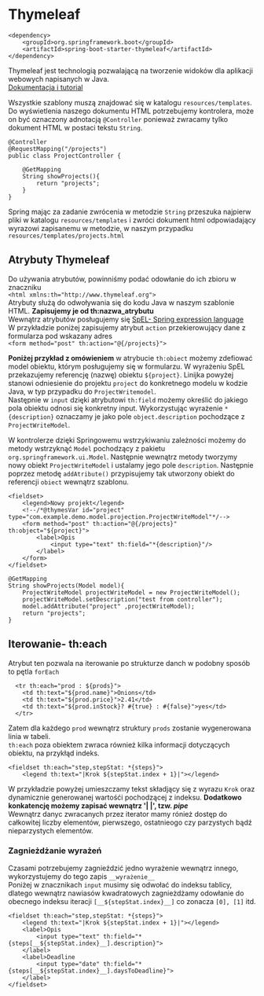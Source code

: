 # Thymeleaf

```
<dependency>
    <groupId>org.springframework.boot</groupId>
    <artifactId>spring-boot-starter-thymeleaf</artifactId>
</dependency>
```

Thymeleaf jest technologią pozwalającą na tworzenie widoków dla aplikacji webowych napisanych w Java.  
[Dokumentacja i tutorial](https://www.thymeleaf.org/doc/tutorials/3.1/usingthymeleaf.html)  
  
Wszystkie szablony muszą znajdować się w katalogu ``resources/templates``.  
Do wyświetlenia naszego dokumentu HTML potrzebujemy kontrolera, może on być oznaczony adnotacją ``@Controller``
ponieważ zwracamy tylko dokument HTML w postaci tekstu ``String``.
```
@Controller
@RequestMapping("/projects")
public class ProjectController {

    @GetMapping
    String showProjects(){
        return "projects";
    }
}
```
Spring mając za zadanie zwrócenia w metodzie ``String`` przeszuka najpierw pliki w katalogu ``resources/templates`` i zwróci 
dokument html odpowiadający wyrazowi zapisanemu w metodzie, w naszym przypadku ``resources/templates/projects.html``

## Atrybuty Thymeleaf
Do używania atrybutów, powinniśmy podać odowłanie do ich zbioru w znaczniku <html>  
``<html xmlns:th="http://www.thymeleaf.org">``  
Atrybuty służą do odwoływania się do kodu Java w naszym szablonie HTML. **Zapisujemy je od th:nazwa_atrybutu**  
Wewnątrz atrybutów posługujemy się [SpEL- Spring expression language](https://www.thymeleaf.org/doc/articles/standarddialect5minutes.html)  
W przykładzie poniżej zapisujemy atrybut ``action`` przekierowujący dane z formularza pod wskazany adres  
``<form method="post" th:action="@{/projects}">``  
  
**Poniżej przykład z omówieniem**
w atrybucie ``th:obiect`` możemy zdefiować model obiektu, którym posługujemy się w formularzu. W wyrażeniu SpEL przekazujemy
referencję (nazwę) obiektu ``${project}``. Linijka powyżej stanowi odniesienie do projektu ``project`` do konkretnego modelu
w kodzie Java, w typ przypadku do ``ProjectWritemodel``.  
Następnie w ``input`` dzięki atrybutowi ``th:field`` możemy określić do jakiego pola obiektu odnosi się konkretny input.
Wykorzystując wyrażenie ``*{description}`` oznaczamy je jako pole ``object.description`` pochodzące z ``ProjectWriteModel``.  
  
W kontrolerze dzięki Springowemu wstrzykiwaniu zależności możemy do metody wstrzyknąć ``Model`` pochodzący z pakietu
``org.springframework.ui.Model``. Następnie wewnątrz metody tworzymy nowy obiekt ``ProjectWriteModel`` i ustalamy jego pole
``description``. Następnie poprzez metodę ``addAtribute()`` przypisujemy tak utworzony obiekt do referencji ``obiect`` 
wewnątrz szablonu. 
```    
<fieldset>
    <legend>Nowy projekt</legend>
    <!--/*@thymesVar id="project" type="com.example.demo.model.projection.ProjectWriteModel"*/-->
    <form method="post" th:action="@{/projects}" th:object="${project}">
        <label>Opis
            <input type="text" th:field="*{description}"/>
        </label>
    </form>
</fieldset>

@GetMapping
String showProjects(Model model){
    ProjectWriteModel projectWriteModel = new ProjectWriteModel();
    projectWriteModel.setDescription("test from controller");
    model.addAttribute("project" ,projectWriteModel);
    return "projects";
}
```

## Iterowanie- th:each

Atrybut ten pozwala na iterowanie po strukturze danch w podobny sposób to pętla ``forEach``
```
  <tr th:each="prod : ${prods}">
    <td th:text="${prod.name}">Onions</td>
    <td th:text="${prod.price}">2.41</td>
    <td th:text="${prod.inStock}? #{true} : #{false}">yes</td>
  </tr>
```
Zatem dla każdego ``prod`` wewnątrz struktury ``prods`` zostanie wygenerowana linia w tabeli.  
``th:each`` poza obiektem zwraca również kilka informacji dotyczących obiektu, na przykłąd indeks.
```
<fieldset th:each="step,stepStat: *{steps}">
    <legend th:text="|Krok ${stepStat.index + 1}|"></legend>
```
W przykładzie powyżej umieszczamy tekst składjący się z wyrazu ``Krok`` oraz dynamicznie generowanej wartośći pochodzącej
z indeksu. **Dodatkowo konkatencję możemy zapisać wewnątrz '| |', tzw. *pipe***  
Wewnątrz danyc zwracanych przez iterator mamy rónież dostęp do całkowitej liczby elementów, pierwszego, ostatnieogo czy
parzystych bądź nieparzystych elementów. 

### Zagnieżdżanie wyrażeń
Czasami potrzebujemy zagnieździć jedno wyrażenie wewnątrz innego, wykorzystujemy do tego zapis ``__wyrażenie__``  
Poniżej w znacznikach ``input`` musimy się odwołać do indeksu tablicy, dlatego wewnątrz nawiasów kwadratowych zagnieżdżamy
odowłanie do obecnego indeksu iteracji ``[__${stepStat.index}__]`` co zonacza ``[0], [1]`` itd.
```
<fieldset th:each="step,stepStat: *{steps}">
    <legend th:text="|Krok ${stepStat.index + 1}|"></legend>
    <label>Opis
        <input type="text" th:field="*{steps[__${stepStat.index}__].description}">
    </label>
    <label>Deadline
        <input type="date" th:field="*{steps[__${stepStat.index}__].daysToDeadline}">
    </label>
</fieldset>
```